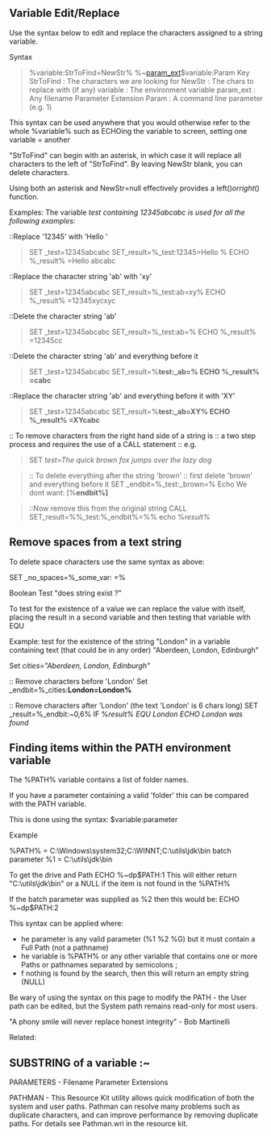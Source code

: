 ## Variable Edit/Replace ##

Use the syntax below to edit and replace the characters assigned to a string variable.

Syntax
> %variable:StrToFind=NewStr%
> %~[param\_ext](param_ext.md)$variable:Param
Key
> StrToFind    : The characters we are looking for
> NewStr       : The chars to replace with (if any)
> variable     : The environment variable
> param\_ext    : Any filename Parameter Extension
> Param        : A command line parameter (e.g. 1)

This syntax can be used anywhere that you would otherwise refer to the whole %variable% such as ECHOing the variable to screen, setting one variable = another

"StrToFind" can begin with an asterisk, in which case it will replace all characters to the left of "StrToFind".
By leaving NewStr blank, you can delete characters.

Using both an asterisk and NewStr=null effectively provides a left$() or right$() function.

Examples:
The variable _test containing 12345abcabc is used for all the following examples:_

::Replace '12345' with 'Hello '
> SET _test=12345abcabc
> SET_result=%_test:12345=Hello %
> ECHO %_result%          =Hello abcabc

::Replace the character string 'ab' with 'xy'
> SET _test=12345abcabc
> SET_result=%_test:ab=xy%
> ECHO %_result%          =12345xycxyc

::Delete the character string 'ab'
> SET _test=12345abcabc
> SET_result=%_test:ab=%
> ECHO %_result%          =12345cc

::Delete the character string 'ab' and everything before it
> SET _test=12345abcabc
> SET_result=%**test:_ab=%
> ECHO %_result%          =cabc**

::Replace the character string 'ab' and everything before it with 'XY'
> SET _test=12345abcabc
> SET_result=%**test:_ab=XY%
> ECHO %_result%          =XYcabc**


:: To remove characters from the right hand side of a string is
:: a two step process and requires the use of a CALL statement
:: e.g.

> SET _test=The quick brown fox jumps over the lazy dog_

> :: To delete everything after the string 'brown'
> :: first delete 'brown' and everything before it
> SET _endbit=%_test:_brown=%
> Echo We dont want: [%**endbit%]**

> ::Now remove this from the original string
> CALL SET_result=%%_test:%_endbit%=%%
> echo %_result%_

## Remove spaces from a text string ##

To delete space characters use the same syntax as above:

SET _no\_spaces=%_some\_var: =%


Boolean Test "does string exist ?"

To test for the existence of a value we can replace the value with itself, placing the result in a second variable and then testing that variable with EQU

Example: test for the existence of the string "London" in a variable containing text (that could be in any order) "Aberdeen, London, Edinburgh"

Set _cities="Aberdeen, London, Edinburgh"_

:: Remove characters before 'London'
Set _endbit=%_cities:**London=London%**

:: Remove characters after 'London' (the text 'London' is 6 chars long)
SET _result=%_endbit:~0,6%
IF %_result% EQU London ECHO London was found_

## Finding items within the PATH environment variable ##

The %PATH% variable contains a list of folder names.

If you have a parameter containing a valid 'folder' this can be compared with the PATH variable.

This is done using the syntax: $variable:parameter

Example

%PATH% = C:\Windows\system32;C:\WINNT;C:\utils\jdk\bin
batch parameter %1 = C:\utils\jdk\bin

To get the drive and Path
ECHO %~dp$PATH:1
This will either return "C:\utils\jdk\bin" or a NULL if the item is not found in the %PATH%

If the batch parameter was supplied as %2 then this would be: ECHO %~dp$PATH:2

This syntax can be applied where:

  * he parameter is any valid parameter (%1 %2 %G) but it must contain a Full Path (not a pathname)
  * he variable is %PATH% or any other variable that contains one or more Paths or pathnames separated by semicolons ;
  * f nothing is found by the search, then this will return an empty string (NULL)

Be wary of using the syntax on this page to modify the PATH - the User path can be edited, but the System path remains read-only for most users.

"A phony smile will never replace honest integrity" - Bob Martinelli

Related:

## SUBSTRING of a variable :~ ##

PARAMETERS - Filename Parameter Extensions

PATHMAN - This Resource Kit utility allows quick modification of both the system and user paths. Pathman can resolve many problems such as duplicate characters, and can improve performance by removing duplicate paths. For details see Pathman.wri in the resource kit.

